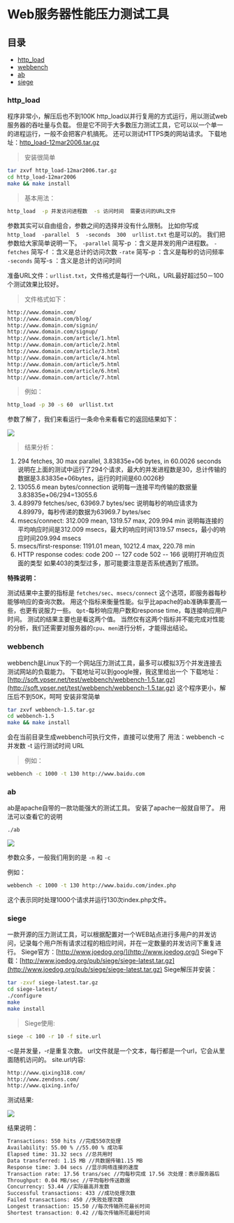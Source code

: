 # Web服务器性能压力测试工具

## 目录

* [http_load](#http_load)
* [webbench](#webbench)
* [ab](#ab)
* [siege](#siege)

### http_load

程序非常小，解压后也不到100K
http_load以并行复用的方式运行，用以测试web服务器的吞吐量与负载。
但是它不同于大多数压力测试工具，它可以以一个单一的进程运行，一般不会把客户机搞死。
还可以测试HTTPS类的网站请求。
下载地址：[http_load-12mar2006.tar.gz](http://acme.com/software/http_load/http_load-12mar2006.tar.gz)

> 安装很简单

```sh
tar zxvf http_load-12mar2006.tar.gz
cd http_load-12mar2006
make && make install
```

> 基本用法：

```sh
http_load  -p 并发访问进程数  -s 访问时间  需要访问的URL文件
```

参数其实可以自由组合，参数之间的选择并没有什么限制。
比如你写成 `http_load  -parallel  5  -seconds  300  urllist.txt` 也是可以的。
我们把参数给大家简单说明一下。
`-parallel`   简写-p ：含义是并发的用户进程数。
`-fetches`   简写-f ：含义是总计的访问次数
`-rate`    简写-p ：含义是每秒的访问频率
`-seconds` 简写-s ：含义是总计的访问时间

准备URL文件：`urllist.txt`，文件格式是每行一个URL，URL最好超过50－100个测试效果比较好。

> 文件格式如下：

```sh
http://www.domain.com/
http://www.domain.com/blog/
http://www.domain.com/signin/
http://www.domain.com/signup/
http://www.domain.com/article/1.html
http://www.domain.com/article/2.html
http://www.domain.com/article/3.html
http://www.domain.com/article/4.html
http://www.domain.com/article/5.html
http://www.domain.com/article/6.html
http://www.domain.com/article/7.html
```

> 例如：

```sh
http_load -p 30 -s 60  urllist.txt
```

参数了解了，我们来看运行一条命令来看看它的返回结果如下：

![](http://i.imgur.com/ZT37WJg.png)

> 结果分析：

1. 294 fetches, 30 max parallel, 3.83835e+06 bytes, in 60.0026 seconds
说明在上面的测试中运行了294个请求，最大的并发进程数是30，总计传输的数据是3.83835e+06bytes，运行的时间是60.0026秒
2. 13055.6 mean bytes/connection
说明每一连接平均传输的数据量3.83835e+06/294=13055.6
3. 4.89979 fetches/sec, 63969.7 bytes/sec
说明每秒的响应请求为4.89979，每秒传递的数据为63969.7 bytes/sec
4. msecs/connect: 312.009 mean, 1319.57 max, 209.994 min
说明每连接的平均响应时间是312.009 msecs，最大的响应时间1319.57 msecs，最小的响应时间209.994 msecs
5. msecs/first-response: 1191.01 mean, 10212.4 max, 220.78 min
6. HTTP response codes: 
    code 200  --  127 
    code 502  --  166
说明打开响应页面的类型
如果403的类型过多，那可能要注意是否系统遇到了瓶颈。

**特殊说明：**

测试结果中主要的指标是 `fetches/sec`、`msecs/connect` 这个选项，即服务器每秒能够响应的查询次数。
用这个指标来衡量性能。似乎比apache的ab准确率要高一些，也更有说服力一些。
`Qpt`-每秒响应用户数和response time，每连接响应用户时间。
测试的结果主要也是看这两个值。
当然仅有这两个指标并不能完成对性能的分析，我们还需要对服务器的`cpu`、`men`进行分析，才能得出结论。

### webbench

webbench是Linux下的一个网站压力测试工具，最多可以模拟3万个并发连接去测试网站的负载能力。
下载地址可以到google搜，我这里给出一个
下载地址：[http://soft.vpser.net/test/webbench/webbench-1.5.tar.gz](http://soft.vpser.net/test/webbench/webbench-1.5.tar.gz)
这个程序更小，解压后不到50K，呵呵
安装非常简单

```sh
tar zxvf webbench-1.5.tar.gz
cd webbench-1.5
make && make install
```

会在当前目录生成webbench可执行文件，直接可以使用了
用法：webbench -c 并发数 -t 运行测试时间 URL

> 例如：

```sh
webbench -c 1000 -t 130 http://www.baidu.com
```

### ab

ab是apache自带的一款功能强大的测试工具。
安装了apache一般就自带了。
用法可以查看它的说明

```sh
./ab
```

![](http://i.imgur.com/Zgtcmug.png)

参数众多，一般我们用到的是 `-n` 和 `-c`

例如：

```sh
webbench -c 1000 -t 130 http://www.baidu.com/index.php
```

这个表示同时处理1000个请求并运行130次index.php文件。

### siege

一款开源的压力测试工具，可以根据配置对一个WEB站点进行多用户的并发访问，记录每个用户所有请求过程的相应时间，并在一定数量的并发访问下重复进行。
Siege官方：[http://www.joedog.org/](http://www.joedog.org/)
Siege下载：[http://www.joedog.org/pub/siege/siege-latest.tar.gz](http://www.joedog.org/pub/siege/siege-latest.tar.gz)
Siege解压并安装：

```sh
tar -zxvf siege-latest.tar.gz
cd siege-latest/
./configure
make
make install
```

> Siege使用:

```sh
siege -c 100 -r 10 -f site.url
```

-c是并发量，-r是重复次数。 
url文件就是一个文本，每行都是一个url，它会从里面随机访问的。
site.url内容:

```sh
http://www.qixing318.com/
http://www.zendsns.com/
http://www.qixing.info/
```

测试结果:

![](http://i.imgur.com/eVMBVRe.png)

结果说明：

```sh
Transactions: 550 hits //完成550次处理
Availability: 55.00 % //55.00 % 成功率
Elapsed time: 31.32 secs //总共用时
Data transferred: 1.15 MB //共数据传输1.15 MB
Response time: 3.04 secs //显示网络连接的速度
Transaction rate: 17.56 trans/sec //均每秒完成 17.56 次处理：表示服务器后
Throughput: 0.04 MB/sec //平均每秒传送数据
Concurrency: 53.44 //实际最高并发数
Successful transactions: 433 //成功处理次数
Failed transactions: 450 //失败处理次数
Longest transaction: 15.50 //每次传输所花最长时间
Shortest transaction: 0.42 //每次传输所花最短时间
```